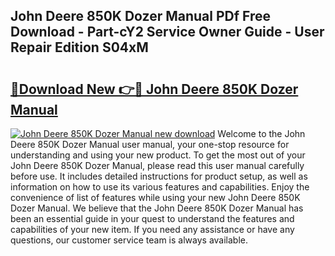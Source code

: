 ## John Deere 850K Dozer Manual PDf Free Download - Part-cY2 Service Owner Guide - User Repair Edition S04xM

# <h2><a href="http://bc94513.oget.top/?id=John+Deere+850K+Dozer+Manual">🔗Download New 👉🔴 John Deere 850K Dozer Manual</a></h2>

[![John Deere 850K Dozer Manual new download](https://i.imgur.com/5g1atiW.png)](http://bc94513.oget.top/?id=John+Deere+850K+Dozer+Manual)
Welcome to the John Deere 850K Dozer Manual user manual, your one-stop resource for understanding and using your new product. To get the most out of your John Deere 850K Dozer Manual, please read this user manual carefully before use. It includes detailed instructions for product setup, as well as information on how to use its various features and capabilities. Enjoy the convenience of list of features while using your new John Deere 850K Dozer Manual. We believe that the John Deere 850K Dozer Manual has been an essential guide in your quest to understand the features and capabilities of your new item. If you need any assistance or have any questions, our customer service team is always available.
